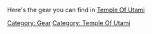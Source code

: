Here's the gear you can find in [Temple Of
Utami](:Category:Temple_Of_Utami "wikilink")

[Category: Gear](Category:_Gear "wikilink") [Category: Temple Of
Utami](Category:_Temple_Of_Utami "wikilink")
